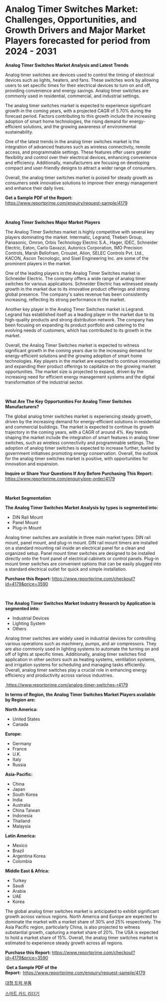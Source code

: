 <p><h1>Analog Timer Switches Market: Challenges, Opportunities, and Growth Drivers and Major Market Players forecasted for period from 2024 - 2031</h1></p><p><strong>Analog Timer Switches Market Analysis and Latest Trends</strong></p>
<p><p>Analog timer switches are devices used to control the timing of electrical devices such as lights, heaters, and fans. These switches work by allowing users to set specific times for their electrical devices to turn on and off, providing convenience and energy savings. Analog timer switches are commonly used in residential, commercial, and industrial settings.</p><p>The analog timer switches market is expected to experience significant growth in the coming years, with a projected CAGR of 5.70% during the forecast period. Factors contributing to this growth include the increasing adoption of smart home technologies, the rising demand for energy-efficient solutions, and the growing awareness of environmental sustainability.</p><p>One of the latest trends in the analog timer switches market is the integration of advanced features such as wireless connectivity, remote access, and programmable settings. These features offer users greater flexibility and control over their electrical devices, enhancing convenience and efficiency. Additionally, manufacturers are focusing on developing compact and user-friendly designs to attract a wider range of consumers.</p><p>Overall, the analog timer switches market is poised for steady growth as consumers seek innovative solutions to improve their energy management and enhance their daily lives.</p></p>
<p><strong>Get a Sample PDF of the Report:&nbsp;</strong> <a href="https://www.reportprime.com/enquiry/request-sample/4179">https://www.reportprime.com/enquiry/request-sample/4179</a></p>
<p>&nbsp;</p>
<p><strong>Analog Timer Switches Major Market Players</strong></p>
<p><p>The Analog Timer Switches market is highly competitive with several key players dominating the market. Intermatic, Legrand, Theben Group, Panasonic, Omron, Orbis Technology Electric S.A., Hager, IDEC, Schneider Electric, Eaton, Carlo Gavazzi, Autonics Corporation, IMO Precision Controls, Marsh Bellofram, Crouzet, Alion, SELEC Controls Pvt. Ltd., KACON, Ascon Tecnologic, and Sisel Engineering Inc. are some of the prominent players in the market.</p><p>One of the leading players in the Analog Timer Switches market is Schneider Electric. The company offers a wide range of analog timer switches for various applications. Schneider Electric has witnessed steady growth in the market due to its innovative product offerings and strong global presence. The company's sales revenue has been consistently increasing, reflecting its strong performance in the market.</p><p>Another key player in the Analog Timer Switches market is Legrand. Legrand has established itself as a leading player in the market due to its high-quality products and strong distribution network. The company has been focusing on expanding its product portfolio and catering to the evolving needs of customers, which has contributed to its growth in the market.</p><p>Overall, the Analog Timer Switches market is expected to witness significant growth in the coming years due to the increasing demand for energy-efficient solutions and the growing adoption of smart home technologies. Key players in the market are expected to continue innovating and expanding their product offerings to capitalize on the growing market opportunities. The market size is projected to expand, driven by the increasing need for efficient energy management systems and the digital transformation of the industrial sector.</p></p>
<p>&nbsp;</p>
<p><strong>What Are The Key Opportunities For Analog Timer Switches Manufacturers?</strong></p>
<p><p>The global analog timer switches market is experiencing steady growth, driven by the increasing demand for energy-efficient solutions in residential and commercial buildings. The market is expected to continue its growth trajectory in the coming years, with a CAGR of around 4%. Key trends shaping the market include the integration of smart features in analog timer switches, such as wireless connectivity and programmable settings. The adoption of analog timer switches is expected to increase further, fueled by government initiatives promoting energy conservation. Overall, the outlook for the analog timer switches market is positive, with opportunities for innovation and expansion.</p></p>
<p><strong>Inquire or Share Your Questions If Any Before Purchasing This Report:</strong> <a href="https://www.reportprime.com/enquiry/pre-order/4179">https://www.reportprime.com/enquiry/pre-order/4179</a></p>
<p>&nbsp;</p>
<p><strong>Market Segmentation</strong></p>
<p><strong>The Analog Timer Switches Market Analysis by types is segmented into:</strong></p>
<p><ul><li>DIN Rail Mount</li><li>Panel Mount</li><li>Plug-in Mount</li></ul></p>
<p><p>Analog timer switches are available in three main market types: DIN rail mount, panel mount, and plug-in mount. DIN rail mount timers are installed on a standard mounting rail inside an electrical panel for a clean and organized setup. Panel mount timer switches are designed to be installed directly onto the front panel of electrical cabinets or control panels. Plug-in mount timer switches are convenient options that can be easily plugged into a standard electrical outlet for quick and simple installation.</p></p>
<p><strong>Purchase this Report:&nbsp;</strong><a href="https://www.reportprime.com/checkout?id=4179&price=3590">https://www.reportprime.com/checkout?id=4179&price=3590</a></p>
<p>&nbsp;</p>
<p><strong>The Analog Timer Switches Market Industry Research by Application is segmented into:</strong></p>
<p><ul><li>Industrial Devices</li><li>Lighting System</li><li>Others</li></ul></p>
<p><p>Analog timer switches are widely used in industrial devices for controlling various operations such as machinery, pumps, and air compressors. They are also commonly used in lighting systems to automate the turning on and off of lights at specific times. Additionally, analog timer switches find application in other sectors such as heating systems, ventilation systems, and irrigation systems for scheduling and managing tasks efficiently. Overall, analog timer switches play a crucial role in enhancing energy efficiency and productivity across various industries.</p></p>
<p><a href="https://www.reportprime.com/analog-timer-switches-r4179">&nbsp;https://www.reportprime.com/analog-timer-switches-r4179</a></p>
<p><strong>In terms of Region, the Analog Timer Switches Market Players available by Region are:</strong></p>
<p>
    <p> <strong> North America: </strong>
        <ul>
            <li>United States</li>
            <li>Canada</li>
        </ul>
        </p> 
    <p> <strong> Europe: </strong>
        <ul>
            <li>Germany</li>
            <li>France</li>
            <li>U.K.</li>
            <li>Italy</li>
            <li>Russia</li>
        </ul>
        </p> 
    <p> <strong> Asia-Pacific: </strong>
        <ul>
            <li>China</li>
            <li>Japan</li>
            <li>South Korea</li>
            <li>India</li>
            <li>Australia</li>
            <li>China Taiwan</li>
            <li>Indonesia</li>
            <li>Thailand</li>
            <li>Malaysia</li>
        </ul>
        </p> 
    <p> <strong> Latin America: </strong>
        <ul>
            <li>Mexico</li>
            <li>Brazil</li>
            <li>Argentina Korea</li>
            <li>Colombia</li>
        </ul>
        </p> 
    <p> <strong> Middle East & Africa: </strong>
        <ul>
            <li>Turkey</li>
            <li>Saudi</li>
            <li>Arabia</li>
            <li>UAE</li>
            <li>Korea</li>
        </ul>
    </p>
    </p>
<p><p>The global analog timer switches market is anticipated to exhibit significant growth across various regions. North America and Europe are expected to dominate the market with a market share of 30% and 25% respectively. The Asia Pacific region, particularly China, is also projected to witness substantial growth, capturing a market share of 20%. The USA is expected to hold a market share of 15%. Overall, the analog timer switches market is estimated to experience steady growth across all regions.</p></p>
<p><strong>Purchase this Report: </strong><a href="https://www.reportprime.com/checkout?id=4179&price=3590">https://www.reportprime.com/checkout?id=4179&price=3590</a></p>
<p>&nbsp;<strong>Get a Sample PDF of the Report:&nbsp;&nbsp;</strong><a href="https://www.reportprime.com/enquiry/request-sample/4179">https://www.reportprime.com/enquiry/request-sample/4179</a></p>
<p><strong></strong></p>
<p><p><a href="https://github.com/lzrvbyqzftro57/Market-Research-Report-List-2/blob/main/944441869934.md">대형 트럭 부품</a></p><p><a href="https://medium.com/@lottierunte44/2024%EB%85%84%EB%B6%80%ED%84%B0-2031%EB%85%84%EA%B9%8C%EC%A7%80-%EC%98%88%EC%83%81%EB%90%98%EB%8A%94-%EC%8A%A4%EB%A7%88%ED%8A%B8-%EC%B9%B4%EB%93%9C-%EB%A6%AC%EB%8D%94-%EC%8B%9C%EC%9E%A5-%EB%B6%84%EC%84%9D-%EB%B0%8F-%ED%81%AC%EA%B8%B0-%EC%98%88%EC%B8%A1-5ce6343065ce">스마트 카드 리더기</a></p></p>